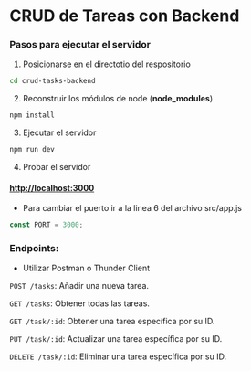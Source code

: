 # CRUD de Tareas con Backend

### Pasos para ejecutar el servidor

1. Posicionarse en el directotio del respositorio

```bash
cd crud-tasks-backend
```

2. Reconstruir los módulos de node (**node_modules**)

```bash
npm install
```

3. Ejecutar el servidor

```bash
npm run dev
```

4. Probar el servidor

#### [http://localhost:3000](http://localhost:3000)

- Para cambiar el puerto ir a la linea 6 del archivo src/app.js

```javascript
const PORT = 3000;
```

### Endpoints:

- Utilizar Postman o Thunder Client

`POST /tasks`: Añadir una nueva tarea.

`GET /tasks`: Obtener todas las tareas.

`GET /task/:id`: Obtener una tarea específica por su ID.

`PUT /task/:id`: Actualizar una tarea específica por su ID.

`DELETE /task/:id`: Eliminar una tarea específica por su ID.
